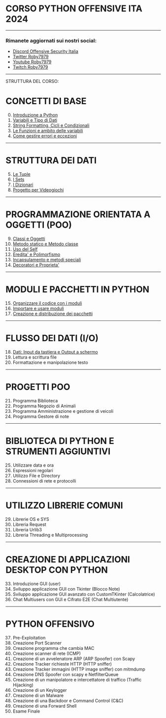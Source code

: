 # CORSO PYTHON OFFENSIVE ITA 2024 

---

### Rimanete aggiornati sui nostri social:
- [Discord Offensive Security Italia](https://discord.gg/FEjgBMdAeA)
- [Twitter Roby7979](https://twitter.com/ModernNaval)
- [Youtube Roby7979](https://www.youtube.com/channel/UCAwPX5amsoJBiJyj-vmHhcQ)
- [Twitch Roby7979](https://www.twitch.tv/roby7979)

---

STRUTTURA DEL CORSO:

# CONCETTI DI BASE
0. [Introduzione a Python](https://youtu.be/Q6OCBq2nyzs?si=OpkfXheRhnHfNCxY)
1. [Variabili e Tipo di Dati](https://youtu.be/qOiCHSQSASU)
2. [String Formatting, Cicli e Condizionali](https://youtu.be/4DFQM6VIR5Y?si=OPnFQLcDHekSgBll)
3. [Le Funzioni e ambito delle variabili](https://youtu.be/KB3V8ZcMqn4)
4. [Come gestire errori e eccezioni](https://youtu.be/YcXm44sbpg0?si=xHpMwiegmGTXdG48)

---

# STRUTTURA DEI DATI
5. [Le Tuple](https://youtu.be/ezoV973Up10)
6. [I Sets](https://youtu.be/Uqdai-kv23Y)
7. [I Dizionari](https://youtu.be/BrfJVEbudf4)
8. [Progetto per Videogiochi](https://youtu.be/xkyzU18ZoOM)

---

# PROGRAMMAZIONE ORIENTATA A OGGETTI (POO)
9. [Classi e Oggetti](https://youtu.be/rF1o7QqghwM)
10. [Metodo statico e Metodo classe](https://youtu.be/OHza81MCcY0)
11. [Uso del Self](https://youtu.be/2vaVDJdUC0g?si=EUcItc0d7ERfndrX)
12. [Eredita' e Polimorfismo](https://youtu.be/H7HA6IkytOc) 
13. [Incapsulamento e metodi speciali](https://youtu.be/dsSsXweEPNo)
14. [Decoratori e Proprieta'](https://youtu.be/XfsOqIdjzro)

---

# MODULI E PACCHETTI IN PYTHON
15. [Organizzare il codice con i moduli](https://youtu.be/aHw_GNHrlxA)
16. [Importare e usare moduli](https://youtu.be/b-mZoS4owMg)
17. [Creazione e distribuzione dei pacchetti](https://youtu.be/5Qk3VaxLwk8)

---

# FLUSSO DEI DATI (I/O)
18. [Dati: Input da tastiera e Output a schermo](https://youtu.be/P5QVZ5EVDMM)
19. Lettura e scrittura file
20. Formattazione e manipolazione testo

---

# PROGETTI POO
21. Programma Biblioteca
22. Programma Negozio di Animali
23. Programma Amministrazione e gestione di veicoli
24. Programma Gestore di note

---

# BIBLIOTECA DI PYTHON E STRUMENTI AGGIUNTIVI
25. Utilizzare data e ora
26. Espressioni regolari
27. Utilizzo File e Directory
28. Connessioni di rete e protocolli

---

# UTILIZZO LIBRERIE COMUNI
29. Librerie OS e SYS
30. Libreria Request
31. Libreria Urlib3
32. Libreria Threading e Multiprocessing

---

# CREAZIONE DI APPLICAZIONI DESKTOP CON PYTHON
33. Introduzione GUI (user)
34. Sviluppo applicazione GUI con Tkinter (Blocco Note)
35. Sviluppo applicazione GUI avanzato con CustomTKinter (Calcolatrice)
36. Chat Multiusers con GUI e Cifrato E2E (Chat Multiutente)

---

# PYTHON OFFENSIVO
37. Pre-Exploitation
38. Creazione Port Scanner
39. Creazione programma che cambia MAC
40. Creazione scanner di rete (ICMP)
41. Creazione di un avvelenatore ARP (ARP Spoofer) con Scapy
42. Creazione Tracker richieste HTTP (HTTP sniffer)
43. Creazione Tracker immagini (HTTP image sniffer) con mitmdump
44. Creazione DNS Spoofer con scapy e NetfilterQueue
45. Creazione di un manipolatore e intercettatore di traffico (Traffic Hijacking)
46. Creazione di un Keylogger
47. Creazione di un Malware
48. Creazione di una Backdoor e Command Control (C&C)
49. Creazione di una Forward Shell
50. Esame Finale

